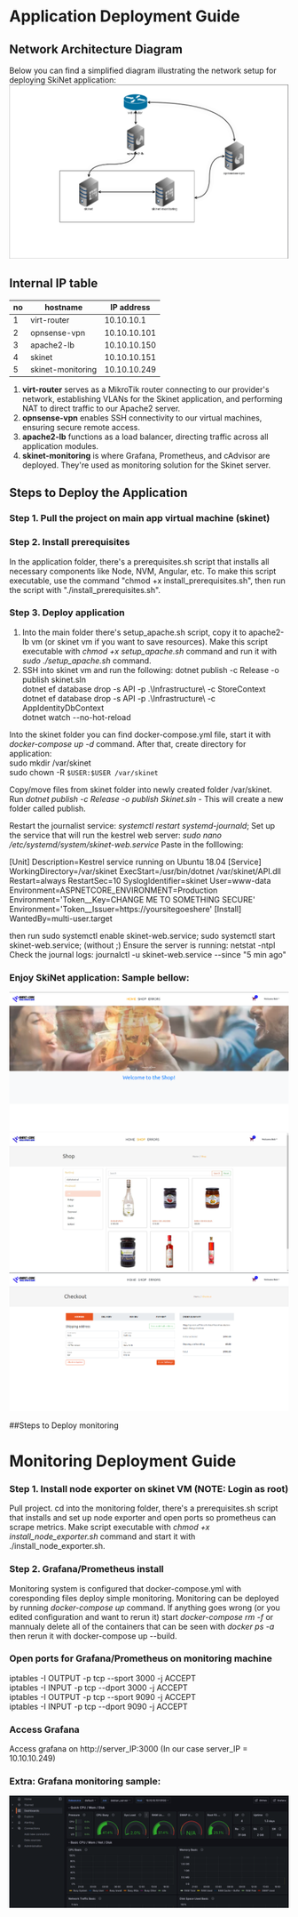 # **Application Deployment Guide**

## Network Architecture Diagram
Below you can find a simplified diagram illustrating the network setup for deploying SkiNet application:
![network_diagram](https://github.com/petarmirkovic/skinet/blob/main/skinet/network_diagram.png?raw=true?raw=true)

## Internal IP table

| no | hostname | IP address |
|-| -- | ------ |
|1| virt-router | 10.10.10.1 |
|2| opnsense-vpn | 10.10.10.101 |
|3| apache2-lb | 10.10.10.150 |
|4| skinet | 10.10.10.151 |
|5| skinet-monitoring | 10.10.10.249 |

1. **virt-router** serves as a MikroTik router connecting to our provider's network, establishing VLANs for the Skinet application, and performing NAT to direct traffic to our Apache2 server.
2. **opnsense-vpn** enables SSH connectivity to our virtual machines, ensuring secure remote access.
3. **apache2-lb** functions as a load balancer, directing traffic across all application modules.
4. **skinet-monitoring** is where Grafana, Prometheus, and cAdvisor are deployed. They're used as monitoring solution for the Skinet server.

## Steps to Deploy the Application
### Step 1. Pull the project on main app virtual machine (skinet)
### Step 2. Install prerequisites
In the application folder, there's a prerequisites.sh script that installs all necessary components like Node, NVM, Angular, etc. To make this script executable, use the command "chmod +x install_prerequisites.sh", then run the script with "./install_prerequisites.sh".
### Step 3. Deploy application
1. Into the main folder there's setup_apache.sh script, copy it to apache2-lb vm (or skinet vm if you want to save resources). Make this script executable with _chmod +x setup_apache.sh_ command and run it with _sudo ./setup_apache.sh_ command.
2. SSH into skinet vm and run the following:
dotnet publish -c Release -o publish skinet.sln  
dotnet ef database drop -s API -p .\Infrastructure\ -c StoreContext  
dotnet ef database drop -s API -p .\Infrastructure\ -c AppIdentityDbContext  
dotnet watch --no-hot-reload

Into the skinet folder you can find docker-compose.yml file, start it with _docker-compose up -d_ command.
After that, create directory for application:  
sudo mkdir /var/skinet  
sudo chown -R `$USER:$USER /var/skinet`  

Copy/move files from skinet folder into newly created folder /var/skinet.  
Run _dotnet publish -c Release -o publish Skinet.sln_ - This will create a new folder called publish.

Restart the journalist service: _systemctl restart systemd-journald_;
Set up the service that will run the kestrel web server: _sudo nano /etc/systemd/system/skinet-web.service_
Paste in the folllowing:

[Unit]
Description=Kestrel service running on Ubuntu 18.04
[Service]
WorkingDirectory=/var/skinet
ExecStart=/usr/bin/dotnet /var/skinet/API.dll
Restart=always
RestartSec=10
SyslogIdentifier=skinet
User=www-data
Environment=ASPNETCORE_ENVIRONMENT=Production
Environment='Token__Key=CHANGE ME TO SOMETHING SECURE'
Environment='Token__Issuer=https://yoursitegoeshere'
[Install]
WantedBy=multi-user.target

then run sudo systemctl enable skinet-web.service; sudo systemctl start skinet-web.service; (without ;)
Ensure the server is running: netstat -ntpl
Check the journal logs: journalctl -u skinet-web.service --since "5 min ago"

### Enjoy SkiNet application: Sample bellow:

![network_diagram](https://github.com/petarmirkovic/skinet/blob/main/skinet/homepage.png?raw=true?raw=true?raw=true)
![network_diagram](https://github.com/petarmirkovic/skinet/blob/main/skinet/shop.jpg?raw=true?raw=true?raw=true)
![network_diagram](https://github.com/petarmirkovic/skinet/blob/main/skinet/checkout.png?raw=true?raw=true?raw=true)

##Steps to Deploy monitoring

# **Monitoring Deployment Guide**
### Step 1. Install node exporter on skinet VM (NOTE: Login as root)
Pull project. cd into the monitoring folder, there's a prerequisites.sh script that installs and set up node exporter and open ports so prometheus can scrape metrics.
Make script executable with _chmod +x install_node_exporter.sh_ command and start it with ./install_node_exporter.sh.
### Step 2. Grafana/Prometheus install
Monitoring system is configured that docker-compose.yml with coresponding files deploy simple monitoring.
Monitoring can be deployed by running _docker-compose up_ command.
If anything goes wrong (or you edited configuration and want to rerun it) start _docker-compose rm -f_ or mannualy delete all of the containers that can be seen with _docker ps -a_ then rerun it with docker-compose up --build.
### Open ports for Grafana/Prometheus on monitoring machine
iptables -I OUTPUT -p tcp --sport 3000 -j ACCEPT  
iptables -I INPUT -p tcp --dport 3000 -j ACCEPT  
iptables -I OUTPUT -p tcp --sport 9090 -j ACCEPT  
iptables -I INPUT -p tcp --dport 9090 -j ACCEPT  
### Access Grafana
Access grafana on http://server_IP:3000 (In our case server_IP = 10.10.10.249)
### Extra: Grafana monitoring sample:
![network_diagram](https://github.com/petarmirkovic/skinet/blob/main/skinet/grafana_monitoring.png?raw=true?raw=true)
